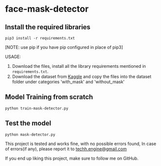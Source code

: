 # face-mask-detector

## Install the required libraries 
```
pip3 install -r requirements.txt  
```
[NOTE: use pip if you have pip configured in place of pip3]


USAGE:

1. Download the files, install all the library requirements mentioned in `requirements.txt`.
2. Download the dataset from [Kaggle](https://www.kaggle.com/prasoonkottarathil/face-mask-lite-dataset) and copy the files into the dataset folder under categories 'with_mask' and 'without_mask'

## Model Training from scratch
```
python train-mask-detector.py
```

## Test the model
```
python mask-detector.py
```

This project is tested and works fine, with no possible errors found,
In case of errors(if any), please report it to techh.engine@gmail.com

If you end up liking this project, make sure to follow me on GitHub.
